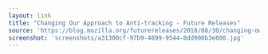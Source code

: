 ```yaml
---
layout: link
title: "Changing Our Approach to Anti-tracking - Future Releases"
source: 'https://blog.mozilla.org/futurereleases/2018/08/30/changing-our-approach-to-anti-tracking/'
screenshot: 'screenshots/a31300cf-97b9-4899-9544-8dd900b3e800.jpg'
---
```


